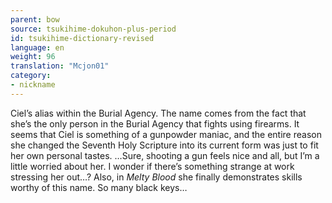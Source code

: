 ```yaml
---
parent: bow
source: tsukihime-dokuhon-plus-period
id: tsukihime-dictionary-revised
language: en
weight: 96
translation: "Mcjon01"
category:
- nickname
---
```


Ciel’s alias within the Burial Agency. The name comes from the fact that she’s the only person in the Burial Agency that fights using firearms.
It seems that Ciel is something of a gunpowder maniac, and the entire reason she changed the Seventh Holy Scripture into its current form was just to fit her own personal tastes. …Sure, shooting a gun feels nice and all, but I’m a little worried about her. I wonder if there’s something strange at work stressing her out…?
Also, in *Melty Blood* she finally demonstrates skills worthy of this name. So many black keys…
